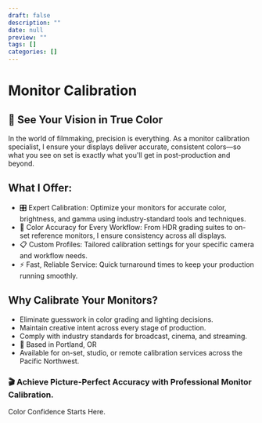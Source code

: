 ```yaml
---
draft: false
description: ""
date: null
preview: ""
tags: []
categories: []
---
```

# Monitor Calibration
## 🎥 See Your Vision in True Color

In the world of filmmaking, precision is everything. As a monitor calibration specialist, I ensure your displays deliver accurate, consistent colors—so what you see on set is exactly what you'll get in post-production and beyond.

## What I Offer:
- 🎛️ Expert Calibration: Optimize your monitors for accurate color, brightness, and gamma using industry-standard tools and techniques.
- 🎨 Color Accuracy for Every Workflow: From HDR grading suites to on-set reference monitors, I ensure consistency across all displays.
- 📋 Custom Profiles: Tailored calibration settings for your specific camera and workflow needs.
- ⚡ Fast, Reliable Service: Quick turnaround times to keep your production running smoothly.

## Why Calibrate Your Monitors?
- Eliminate guesswork in color grading and lighting decisions.
- Maintain creative intent across every stage of production.
- Comply with industry standards for broadcast, cinema, and streaming.
- 📍 Based in Portland, OR
- Available for on-set, studio, or remote calibration services across the Pacific Northwest.

### 🎬 Achieve Picture-Perfect Accuracy with Professional Monitor Calibration.
Color Confidence Starts Here.